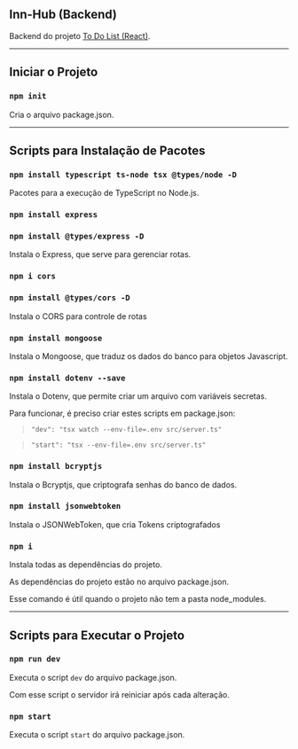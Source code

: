 ## Inn-Hub (Backend)

Backend do projeto [To Do List (React)](https://github.com/alanlucascruz/react-to-do-list).

---

## Iniciar o Projeto

### `npm init`

Cria o arquivo package.json.

---

## Scripts para Instalação de Pacotes

### `npm install typescript ts-node tsx @types/node -D`

Pacotes para a execução de TypeScript no Node.js.

### `npm install express`

### `npm install @types/express -D`

Instala o Express, que serve para gerenciar rotas.

### `npm i cors`

### `npm install @types/cors -D`

Instala o CORS para controle de rotas

### `npm install mongoose`

Instala o Mongoose, que traduz os dados do banco para objetos Javascript.

### `npm install dotenv --save`

Instala o Dotenv, que permite criar um arquivo com variáveis secretas.

Para funcionar, é preciso criar estes scripts em package.json:

> `"dev": "tsx watch --env-file=.env src/server.ts"`

> `"start": "tsx --env-file=.env src/server.ts"`

### `npm install bcryptjs`

Instala o Bcryptjs, que criptografa senhas do banco de dados.

### `npm install jsonwebtoken`

Instala o JSONWebToken, que cria Tokens criptografados

### `npm i`

Instala todas as dependências do projeto.

As dependências do projeto estão no arquivo package.json.

Esse comando é útil quando o projeto não tem a pasta node_modules.

---

## Scripts para Executar o Projeto

### `npm run dev`

Executa o script `dev` do arquivo package.json.

Com esse script o servidor irá reiniciar após cada alteração.

### `npm start`

Executa o script `start` do arquivo package.json.
